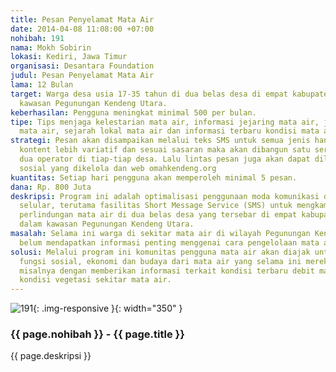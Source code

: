 ```yaml
---
title: Pesan Penyelamat Mata Air
date: 2014-04-08 11:08:00 +07:00
nohibah: 191
nama: Mokh Sobirin
lokasi: Kediri, Jawa Timur
organisasi: Desantara Foundation
judul: Pesan Penyelamat Mata Air
lama: 12 Bulan
target: Warga desa usia 17-35 tahun di dua belas desa di empat kabupaten yang masuk
  kawasan Pegunungan Kendeng Utara.
keberhasilan: Pengguna meningkat minimal 500 per bulan.
tipe: Tips menjaga kelestarian mata air, informasi jejaring mata air, jumlah pengguna
  mata air, sejarah lokal mata air dan informasi terbaru kondisi mata air.
strategi: Pesan akan disampaikan melalui teks SMS untuk semua jenis handphone. Agar
  kontent lebih variatif dan sesuai sasaran maka akan dibangun satu server dengan
  dua operator di tiap-tiap desa. Lalu lintas pesan juga akan dapat dilihat di jejaring
  sosial yang dikelola dan web omahkendeng.org
kuantitas: Setiap hari pengguna akan memperoleh minimal 5 pesan.
dana: Rp. 800 Juta
deskripsi: Program ini adalah optimalisasi penggunaan moda komunikasi dengan perangkat
  selular, terutama fasilitas Short Message Service (SMS) untuk mengkampanyekan pentingnya
  perlindungan mata air di dua belas desa yang tersebar di empat kabupaten yang termasuk
  dalam kawasan Pegunungan Kendeng Utara.
masalah: Selama ini warga di sekitar mata air di wilayah Pegunungan Kendeng Utara
  belum mendapatkan informasi penting menggenai cara pengelolaan mata air secara berkelanjutan.
solusi: Melalui program ini komunitas pengguna mata air akan diajak untuk lebih memahami
  fungsi sosial, ekonomi dan budaya dari mata air yang selama ini mereka gunakan,
  misalnya dengan memberikan informasi terkait kondisi terbaru debit mata air dan
  kondisi vegetasi sekitar mata air.
---
```


![191](/static/img/hibahcms/191.png){: .img-responsive }{: width="350" }

### {{ page.nohibah }} - {{ page.title }}

{{ page.deskripsi }}
